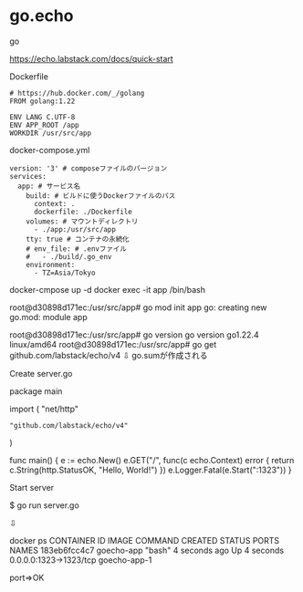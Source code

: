 # go.echo
go

https://echo.labstack.com/docs/quick-start

Dockerfile
```
# https://hub.docker.com/_/golang
FROM golang:1.22

ENV LANG C.UTF-8
ENV APP_ROOT /app
WORKDIR /usr/src/app
```

docker-compose.yml
```
version: '3' # composeファイルのバージョン
services:
  app: # サービス名
    build: # ビルドに使うDockerファイルのパス
      context: .
      dockerfile: ./Dockerfile
    volumes: # マウントディレクトリ
      - ./app:/usr/src/app
    tty: true # コンテナの永続化
    # env_file: # .envファイル
    #   - ./build/.go_env
    environment:
      - TZ=Asia/Tokyo
```

docker-cmpose up -d
docker exec -it app /bin/bash

root@d30898d171ec:/usr/src/app# go mod init app
go: creating new go.mod: module app

root@d30898d171ec:/usr/src/app# go version
go version go1.22.4 linux/amd64
root@d30898d171ec:/usr/src/app# go get github.com/labstack/echo/v4
⇩
go.sumが作成される


Create server.go

package main

import (
	"net/http"
	
	"github.com/labstack/echo/v4"
)

func main() {
	e := echo.New()
	e.GET("/", func(c echo.Context) error {
		return c.String(http.StatusOK, "Hello, World!")
	})
	e.Logger.Fatal(e.Start(":1323"))
}

Start server

$ go run server.go

⇩

docker ps
CONTAINER ID   IMAGE        COMMAND   CREATED         STATUS         PORTS                    NAMES
183eb6fcc4c7   goecho-app   "bash"    4 seconds ago   Up 4 seconds   0.0.0.0:1323->1323/tcp   goecho-app-1

port=>OK